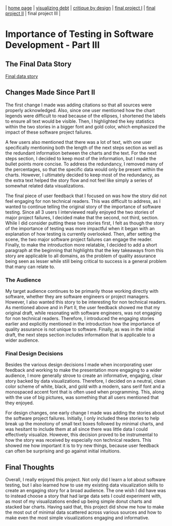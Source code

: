 | [home page](README.md) | [visualizing debt](visualizing-government-debt) | [critique by design](critique-by-design) | [final project I](final-project-part-one) | [final project II](final-project-part-two) | final project III |

# Importance of Testing in Software Development - Part III

## The Final Data Story
[Final data story](https://carnegiemellon.shorthandstories.com/c7d0a194-21f9-4cf8-a40d-0eb489e14d6c/)

## Changes Made Since Part II

The first change I made was adding citations so that all sources were properly acknowledged. Also, since one user mentioned how the chart legends were difficult to read because of the ellipses, I shortened the labels to ensure all text would be visible. Then, I highlighted the key statistics within the two stories in a bigger font and gold color, which emphasized the impact of these software project failures. 

A few users also mentioned that there was a lot of text, with one user specifically mentioning both the length of the next steps section as well as the redundant information between the charts and the text. For the next steps section, I decided to keep most of the information, but I made the bullet points more concise. To address the redundancy, I removed many of the percentages, so that the specific data would only be present within the charts. However, I ultimately decided to keep most of the redundancy, as the extra text helped the story flow and not feel like simply a series of somewhat related data visualizations. 

The final piece of user feedback that I focused on was how the story did not feel engaging for non technical readers. This was difficult to address, as I wanted to continue telling the original story of the importance of software testing. Since all 3 users I interviewed really enjoyed the two stories of major project failures, I decided make that the second, not third, section. While I did consider putting these two stories first, I felt as though the story of the importance of testing was more impactful when it began with an explanation of how testing is currently overlooked. Then, after setting the scene, the two major software project failures can engage the reader. Finally, to make the introduction more relatable, I decided to add a short paragraph at the beginning that highlights that the key takeaways from this story are applicable to all domains, as the problem of quality assurance being seen as lesser while still being critical to success is a general problem that many can relate to. 


### The Audience
My target audience continues to be primarily those working directly with software, whether they are software engineers or project managers. However, I also wanted this story to be interesting for non technical readers. As mentioned above and in Part II, the user feedback showed me that my original draft, while resonating with software engineers, was not engaging for non technical readers. Therefore, I introduced the engaging stories earlier and explicitly mentioned in the introduction how the importance of quality assurance is not unique to software. Finally, as was in the initial draft, the next steps section includes information that is applicable to a wider audience.


### Final Design Decisions
Besides the various design decisions I made when incorporating user feedback and working to make the presentation more engaging to a wider audience, I more generally strove to create an informative, engaging, clear story backed by data visualizations. Therefore, I decided on a neutral, clean color scheme of white, black, and gold with a modern, sans serif font and a monospaced accent font that is often used when programming. This, along with the use of big pictures, was something that all users mentioned that they enjoyed. 

For design changes, one early change I made was adding the stories about the software project failures. Initially, I only included these stories to help break up the monotony of small text boxes followed by minimal charts, and was hesitant to include them at all since there was little data I could effectively visualize. However, this decision proved to be instrumental to how the story was received by especially non technical readers. This showed me how important it is to try new things, because user feedback can often be surprising and go against initial intuitions. 


## Final Thoughts
Overall, I really enjoyed this project. Not only did I learn a lot about software testing, but I also learned how to use my existing data visualization skills to create an engaging story for a broad audience. The one wish I did have was to instead choose a story that had large data sets I could experiment with, as most of my visualizations ended up being simple donut charts and stacked bar charts. Having said that, this project did show me how to make the most out of minimal data scattered across various sources and how to make even the most simple visualizations engaging and informative. 


<script src="https://carnegiemellon.shorthandstories.com/c7d0a194-21f9-4cf8-a40d-0eb489e14d6c/embed.js"></script>